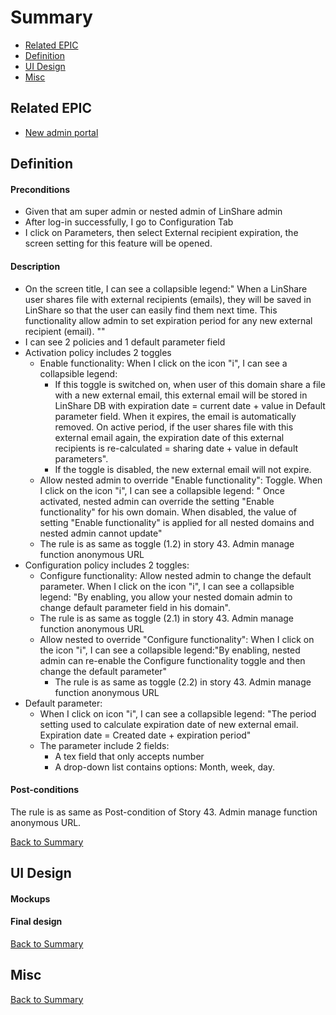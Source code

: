 # Summary

* [Related EPIC](#related-epic)
* [Definition](#definition)
* [UI Design](#ui-design)
* [Misc](#misc)

## Related EPIC

* [New admin portal](./README.md)

## Definition

#### Preconditions

- Given that am super admin or nested admin of LinShare admin
- After log-in successfully, I go to Configuration Tab
- I click on Parameters, then select External recipient expiration, the screen setting for this feature will be opened.

#### Description
- On the screen title, I can see a collapsible legend:" When a LinShare user shares file with external recipients (emails), they will be saved in LinShare so that the user can easily find them next time. This functionality allow admin to set expiration period for any new external recipient (email). ""
- I can see 2 policies and 1 default parameter field
- Activation policy includes 2 toggles
  - Enable functionality: When I click on the icon "i", I can see a collapsible legend:
    - If this toggle is switched on, when user of this domain share a file with a new external email, this external email will be stored in LinShare DB with expiration date  = current date + value in Default parameter field. When it expires, the email is automatically removed. On active period, if the user shares file with this external email again, the expiration date of this external recipients is re-calculated = sharing date + value in default parameters".
    - If the toggle is disabled, the new external email will not expire. 
  - Allow nested admin to override "Enable functionality": Toggle. When I click on the icon "i", I can see a collapsible legend: " Once activated, nested admin can override the setting "Enable  functionality" for his own domain. When disabled, the value of setting "Enable functionality" is applied for all nested domains and nested admin cannot update"
  - The rule is as same as toggle (1.2) in story 43. Admin manage function anonymous URL
- Configuration policy includes 2 toggles:
  -  Configure functionality: Allow nested admin to change the default parameter. When I click on the icon "i", I can see a collapsible legend: "By enabling, you allow your nested domain admin to change default parameter field in his domain".
    - The rule is as same as toggle (2.1) in story 43. Admin manage function anonymous URL
  - Allow nested to override "Configure functionality": When I click on the icon "i", I can see a collapsible legend:"By enabling, nested admin can re-enable the Configure functionality toggle and then change the default parameter"
    - The rule is as same as toggle (2.2) in story 43. Admin manage function anonymous URL
- Default parameter:
  - When I click on icon "i",  I can see a collapsible legend: "The period setting used to calculate expiration date of new external email. Expiration date = Created date + expiration period"
  - The parameter include 2 fields:
    - A tex field that only accepts number
    - A drop-down list contains options: Month, week, day.

#### Post-conditions

The rule is as same as Post-condition of Story 43. Admin manage function anonymous URL.

[Back to Summary](#summary)

## UI Design

#### Mockups

#### Final design

[Back to Summary](#summary)
## Misc

[Back to Summary](#summary)



